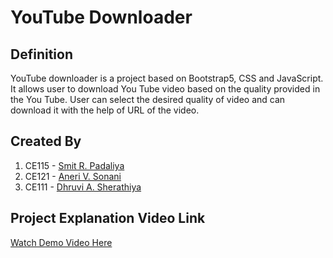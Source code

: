 # YouTube Downloader

## Definition
YouTube downloader is a project based on Bootstrap5, CSS and JavaScript. It allows user to download You Tube video based on the quality provided in the You Tube. User can select the desired quality of video and can download it with the help of URL of the video. 

<!-- ## How to run this project
1.
2.
3.
4.
5. -->


## Created By
1. CE115 - [Smit R. Padaliya](https://github.com/Smit-05)
2. CE121 - [Aneri V. Sonani](https://github.com/AneriSonani09)
3. CE111 - [Dhruvi A. Sherathiya](https://github.com/DhruviSherathiya)

## Project Explanation Video Link
[Watch Demo Video Here](https://drive.google.com/file/d/11VRUk53ab4mT2bTW2lGjPqspzLNfLjp2/view?usp=sharing)


